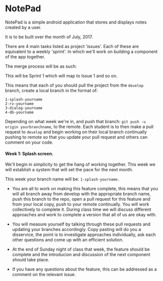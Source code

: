 # NotePad

NotePad is a simple android application that stores and displays notes created by a user.

It is to be built over the month of July, 2017. 

There are 4 main tasks listed as project 'issues'. Each of these are equivalent to a weekly 'sprint'. In which we'll work on building a component of the app together.

The merge process will be as such: 

  This will be Sprint 1 which will map to Issue 1 and so on. 

  This means that each of you should pull the project from the `develop` branch, create a local branch in the format of: 

    1-splash-yourname
    2-rv-yourname
    3-dialog-yourname
    4-db-yourname

Depending on what week we're in, and push that branch: `git push -u origin yourbranchname`, to the remote. Each student is to then make a pull request to `develop` and begin working on their local branch continually pushing to remote so that you update your pull request and others can comment on your code.


#### Week 1: Splash screen. 

We'll begin in simplicity to get the hang of working together. This week we will establish a system that will set the pace for the next month. 

This week your branch name will be: `1-splash-yourname.`

* You are all to work on making this feature complete, this means that you will all branch away from develop with the appropriate branch name, push this branch to the repo, open a pull request for this feature and from your local copy, push to your remote continually. You will work collectively to complete it. During class time we will discuss different approaches and work to complete a version that all of us are okay with.

* You will measure yourself by talking through these pull requests and updating your branches accordingly. Copy pasting will do you a disservice, the point is to investigate approaches individually, ask each other questions and come up with an efficient solution.

* At the end of Sunday night of class that week, the feature should be complete and the introducion and discussion of the next component should take place.

* If you have any questions about the feature, this can be addressed as a comment on the relevant issue. 
